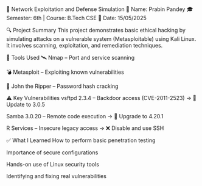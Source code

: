 📘 Network Exploitation and Defense Simulation
👤 Name: Prabin Pandey
🎓 Semester: 6th | Course: B.Tech CSE
📅 Date: 15/05/2025

🔍 Project Summary
This project demonstrates basic ethical hacking by simulating attacks on a vulnerable system (Metasploitable) using Kali Linux. It involves scanning, exploitation, and remediation techniques.

🧰 Tools Used
🛰️ Nmap – Port and service scanning

💣 Metasploit – Exploiting known vulnerabilities

🔐 John the Ripper – Password hash cracking

⚠️ Key Vulnerabilities
vsftpd 2.3.4 – Backdoor access (CVE-2011-2523) → 🔄 Update to 3.0.5

Samba 3.0.20 – Remote code execution → 🔄 Upgrade to 4.20.1

R Services – Insecure legacy access → ❌ Disable and use SSH

✅ What I Learned
How to perform basic penetration testing

Importance of secure configurations

Hands-on use of Linux security tools

Identifying and fixing real vulnerabilities
